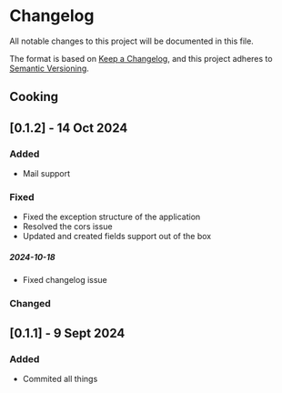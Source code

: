# Changelog

All notable changes to this project will be documented in this file.

The format is based on [Keep a Changelog](https://keepachangelog.com/en/1.1.0/),
and this project adheres to [Semantic Versioning](https://semver.org/spec/v2.0.0.html).

## Cooking


## [0.1.2] - 14 Oct 2024

### Added
- Mail support

### Fixed

- Fixed the exception structure of the application
- Resolved the cors issue
- Updated and created fields support out of the box

##### 2024-10-18

- Fixed changelog issue

### Changed

## [0.1.1] - 9 Sept 2024

### Added
- Commited all things
